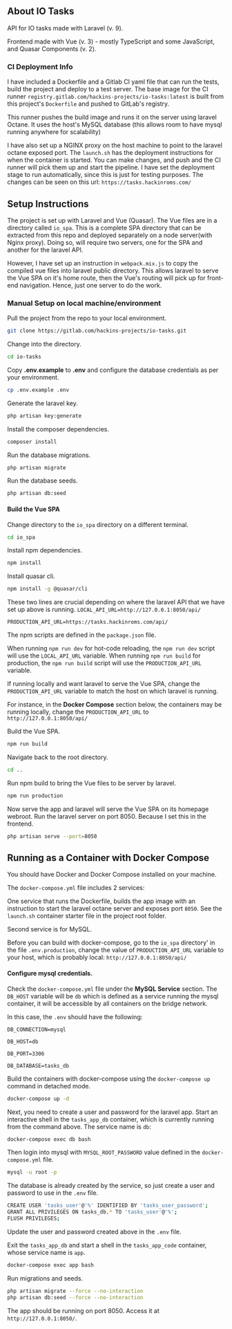 ## About IO Tasks

API for IO tasks made with Laravel (v. 9).

Frontend made with Vue (v. 3) - mostly TypeScript and some JavaScript, and Quasar Components (v. 2).

### CI Deployment Info
I have included a Dockerfile and a Gitlab CI yaml file 
that can run the tests, build the project and deploy to a test server.
The base image for the CI runner `registry.gitlab.com/hackins-projects/io-tasks:latest` 
is built from this project's `Dockerfile` and pushed to GitLab's registry. 

This runner pushes the build image and runs it on the server using laravel Octane. 
It uses the host's MySQL database (this allows room to have mysql running anywhere for scalability)

I have also set up a NGINX proxy on the host machine to point to the laravel octane exposed port. 
The `launch.sh` has the deployment instructions for when the container is started. 
You can make changes, and push and the CI runner will pick them up and start the pipeline. 
I have set the deployment stage to run automatically, since this is just for testing purposes. 
The changes can be seen on this url: `https://tasks.hackinroms.com/`

## Setup Instructions
The project is set up with Laravel and Vue (Quasar). The Vue files are in a directory called `io_spa`. 
This is a complete SPA directory that can be extracted from this repo and deployed separately on a node server(with Nginx proxy). 
Doing so, will require two servers, one for the SPA and another for the laravel API. 

However, I have set up an instruction in `webpack.mix.js` to copy the compiled vue files into laravel public directory. 
This allows laravel to serve the Vue SPA on it's home route, then the Vue's routing will pick up for front-end navigation.
Hence, just one server to do the work. 

### Manual Setup on local machine/environment
Pull the project from the repo to your local environment.

```bash
git clone https://gitlab.com/hackins-projects/io-tasks.git
```
Change into the directory.

```bash
cd io-tasks
```
Copy **.env.example** to **.env** and configure the database credentials as per your environment.

```bash
cp .env.example .env
```
Generate the laravel key.

```bash
php artisan key:generate
```
Install the composer dependencies.

```bash
composer install
```
Run the database migrations.

```bash
php artisan migrate
```
Run the database seeds.

```bash
php artisan db:seed
```

#### Build the Vue SPA
Change directory to the `io_spa` directory on a different terminal.

```bash
cd io_spa
```
Install npm dependencies.

```bash
npm install
```
Install quasar cli.

```bash
npm install -g @quasar/cli
```
These two lines are crucial depending on where the laravel API that we have set up above is running.
`LOCAL_API_URL=http://127.0.0.1:8050/api/`

`PRODUCTION_API_URL=https://tasks.hackinroms.com/api/`

The npm scripts are defined in the `package.json` file. 

When running `npm run dev` for hot-code reloading, the `npm run dev` script will use the `LOCAL_API_URL` variable. 
When running `npm run build` for production, the `npm run build` script will use the `PRODUCTION_API_URL` variable. 

If running locally and want laravel to serve the Vue SPA, 
change the `PRODUCTION_API_URL` variable to match the host on which laravel is running. 

For instance, in the **Docker Compose** section below, the containers may be running locally, change the `PRODUCTION_API_URL` to `http://127.0.0.1:8050/api/`

Build the Vue SPA.

```bash
npm run build
```
Navigate back to the root directory.

```bash
cd ..
```
Run npm build to bring the Vue files to be server by laravel.

```bash
npm run production
```

Now serve the app and laravel will serve the Vue SPA on its homepage webroot.
Run the laravel server on port 8050.
Because I set this in the frontend.

```bash
php artisan serve --port=8050
```

## Running as a Container with Docker Compose
You should have Docker and Docker Compose installed on your machine.

The `docker-compose.yml` file includes 2 services: 

One service that runs the Dockerfile, builds the app image 
with an instruction to start the laravel octane server and exposes port `8050`.
See the `launch.sh` container starter file in the project root folder.

Second service is for MySQL. 

Before you can build with docker-compose, go to the `io_spa` directory' in the file `.env.production`, 
change the value of `PRODUCTION_API_URL` variable to your host, which is probably local: `http://127.0.0.1:8050/api/`

#### Configure mysql credentials.

Check the `docker-compose.yml` file under the **MySQL Service** section. The `DB_HOST` variable will be `db` which is defined as a service running 
the mysql container, it will be accessible by all containers on the bridge network. 

In this case, the `.env` should have the following: 

`DB_CONNECTION=mysql`

`DB_HOST=db`

`DB_PORT=3306`

`DB_DATABASE=tasks_db`

Build the containers with docker-compose using the `docker-compose up` command in detached mode.

```bash
docker-compose up -d
```

Next, you need to create a user and password for the laravel app. 
Start an interactive shell in the `tasks_app_db` container, 
which is currently running from the command above. The service name is `db`:

```bash
docker-compose exec db bash
```

Then login into mysql with `MYSQL_ROOT_PASSWORD` value defined in the `docker-compose.yml` file.

```bash
mysql -u root -p
```

The database is already created by the service, so just create a user and password to use in the `.env` file.

```bash
CREATE USER 'tasks_user'@'%' IDENTIFIED BY 'tasks_user_password';
GRANT ALL PRIVILEGES ON tasks_db.* TO 'tasks_user'@'%';
FLUSH PRIVILEGES;
```

Update the user and password created above in the `.env` file. 

Exit the `tasks_app_db` and start a shell in the `tasks_app_code` container, whose service name is `app`. 

```bash
docker-compose exec app bash
```

Run migrations and seeds.

```bash
php artisan migrate --force --no-interaction
php artisan db:seed --force --no-interaction
```

The app should be running on port 8050. Access it at `http://127.0.0.1:8050/`.
